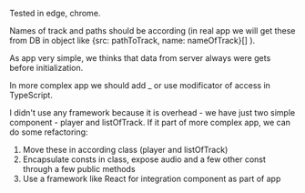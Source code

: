 Tested in edge, chrome.

Names of track and paths should be according (in real app we will get these from DB in object like {src: pathToTrack, name: nameOfTrack}[] ).

As app very simple, we thinks that data from server always were gets before initialization.

In more complex app we should add _ or use modificator of access in TypeScript.

I didn't use any framework because it is overhead - we have just two simple component - player and listOfTrack. 
If it part of more complex app, we can do some refactoring:

1. Move these in according class (player and listOfTrack)
2. Encapsulate consts in class, expose audio and a few other const through a few public methods
3. Use a framework like React for integration component as part of app